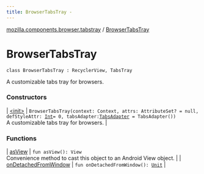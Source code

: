 ```yaml
---
title: BrowserTabsTray - 
---
```


[mozilla.components.browser.tabstray](../index.html) / [BrowserTabsTray](./index.html)

# BrowserTabsTray

`class BrowserTabsTray : RecyclerView, TabsTray`

A customizable tabs tray for browsers.

### Constructors

| [&lt;init&gt;](-init-.html) | `BrowserTabsTray(context: Context, attrs: AttributeSet? = null, defStyleAttr: `[`Int`](https://kotlinlang.org/api/latest/jvm/stdlib/kotlin/-int/index.html)` = 0, tabsAdapter: `[`TabsAdapter`](../-tabs-adapter/index.html)` = TabsAdapter())`<br>A customizable tabs tray for browsers. |

### Functions

| [asView](as-view.html) | `fun asView(): View`<br>Convenience method to cast this object to an Android View object. |
| [onDetachedFromWindow](on-detached-from-window.html) | `fun onDetachedFromWindow(): `[`Unit`](https://kotlinlang.org/api/latest/jvm/stdlib/kotlin/-unit/index.html) |

